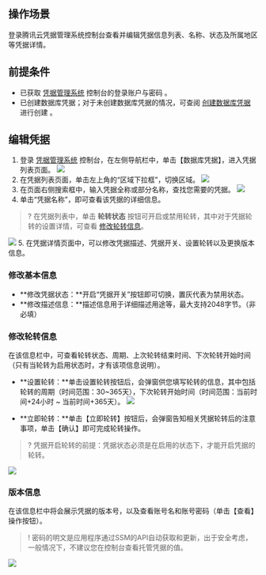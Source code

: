 ## 操作场景
登录腾讯云凭据管理系统控制台查看并编辑凭据信息列表、名称、状态及所属地区等凭据详情。

## 前提条件
- 已获取 [凭据管理系统](https://console.cloud.tencent.com/ssm) 控制台的登录账户与密码 。
- 已创建数据库凭据；对于未创建数据库凭据的情况，可查阅 [创建数据库凭据](https://cloud.tencent.com/document/product/1140/57648) 进行创建 。

## 编辑凭据
1. 登录  [凭据管理系统](https://console.cloud.tencent.com/ssm)   控制台，在左侧导航栏中，单击【数据库凭据】，进入凭据列表页面。
 ![](https://main.qcloudimg.com/raw/4e0de6e1f664c2c4f2631eff268ac573.png)
2. 在凭据列表页面，单击左上角的“区域下拉框”，切换区域。
   ![](https://main.qcloudimg.com/raw/d3f80a7d697c2b18f17f46c46a693d4e.png)
3. 在页面右侧搜索框中，输入凭据全称或部分名称，查找您需要的凭据。
    ![](https://main.qcloudimg.com/raw/1f10ee61a61a60bd0a0f7699edf695ec.png)
4. 单击“凭据名称”，即可查看该凭据的详细信息。
>? 在凭据列表中，单击 **轮转状态** 按钮可开启或禁用轮转，其中对于凭据轮转的设置详情，可查看 [修改轮转信息](#modify_rotate)。
>
 ![](https://main.qcloudimg.com/raw/21d20283fcc8a2c124550c7072ef8e23.png)
5. 在凭据详情页面中，可以修改凭据描述、凭据开关、设置轮转以及更换版本信息。

### 修改基本信息
- **修改凭据状态：**开启“凭据开关”按钮即可切换，置灰代表为禁用状态。
- **修改描述信息：**描述信息用于详细描述用途等，最大支持2048字节。（非必填）

[](id:modify_rotate)
### 修改轮转信息
在该信息栏中，可查看轮转状态、周期、上次轮转结束时间、下次轮转开始时间（只有当轮转为启用状态时，才有该项信息说明）。
-  **设置轮转：**单击设置轮转按钮后，会弹窗供您填写轮转的信息，其中包括轮转的周期（时间范围：30~365天），下次轮转开始时间（时间范围：当前时间+24小时 ~ 当前时间+365天）。
   ![](https://main.qcloudimg.com/raw/5024981cf1b74a6459c58fb0669bdab8.png)

-  **立即轮转：**单击【立即轮转】按钮后，会弹窗告知相关凭据轮转后的注意事项，单击【确认】即可完成轮转操作。
>? 凭据开启轮转的前提：凭据状态必须是在启用的状态下，才能开启凭据的轮转。
>
   ![](https://main.qcloudimg.com/raw/f74b900f221c4328928de73757add30d.png)

### 版本信息
在该信息栏中将会展示凭据的版本号，以及查看账号名和账号密码（单击【查看】操作按钮）。
>! 密码的明文是应用程序通过SSM的API自动获取和更新，出于安全考虑，一般情况下，不建议您在控制台查看托管凭据的值。

![](https://main.qcloudimg.com/raw/f9baeb47ca509388f8d410afa5adb4c8.png)
